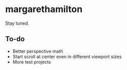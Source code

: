 # margarethamilton

Stay tuned.

## To-do

- Better perspective math
- Start scroll at center even in different viewport sizes
- More test projects
